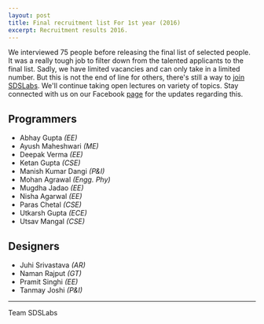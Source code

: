 ```yaml
---
layout: post
title: Final recruitment list For 1st year (2016)
excerpt: Recruitment results 2016.
---
```


We interviewed 75 people before releasing the final list of selected people. It was a really tough job to filter down from the talented applicants to the final list. Sadly, we have limited vacancies and can only take in a limited number. But this is not the end of line for others, there's still a way to [join SDSLabs](/2014/01/how-to-join-sdslabs/). We'll continue taking open lectures on variety of topics. Stay connected with us on our Facebook [page](http://facebook.com/sdslabs) for the updates regarding this.

## Programmers

* Abhay Gupta _(EE)_
* Ayush Maheshwari _(ME)_
* Deepak Verma _(EE)_
* Ketan Gupta _(CSE)_
* Manish Kumar Dangi _(P&I)_
* Mohan Agrawal _(Engg. Phy)_
* Mugdha Jadao _(EE)_
* Nisha Agarwal _(EE)_
* Paras Chetal _(CSE)_
* Utkarsh Gupta _(ECE)_
* Utsav Mangal _(CSE)_

## Designers

* Juhi Srivastava _(AR)_
* Naman Rajput _(GT)_
* Pramit Singhi _(EE)_
* Tanmay Joshi _(P&I)_

---
Team SDSLabs
